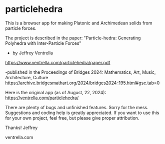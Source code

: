 # particlehedra
This is a browser app for making Platonic and Archimedean solids from particle forces. 

The project is described in the paper: 
"Particle-hedra: Generating Polyhedra with Inter-Particle Forces"
- by Jeffrey Ventrella

https://www.ventrella.com/particlehedra/paper.pdf

-published in the Proceedings of Bridges 2024: Mathematics, Art, Music, Architecture, Culture
https://archive.bridgesmathart.org/2024/bridges2024-195.html#gsc.tab=0

Here is the original app (as of August, 22, 2024):
https://ventrella.com/particlehedra/

There are plenty of bugs and unfinished features. Sorry for the mess. Suggestions and coding help is greatly appreciated. If you want to use this for your own project, feel free, but please give proper attribution. 

Thanks!
Jeffrey

ventrella.com
